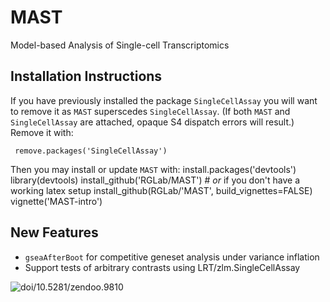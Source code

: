 MAST
===============

Model-based Analysis of Single-cell Transcriptomics


Installation Instructions
------------
If you have previously installed the package `SingleCellAssay` you will want to remove it as `MAST` superscedes `SingleCellAssay`.  (If both `MAST` and `SingleCellAssay` are attached, opaque S4 dispatch errors will result.)  Remove it with:

     remove.packages('SingleCellAssay')

Then you may install or update `MAST` with:
     install.packages('devtools')
     library(devtools)
     install_github('RGLab/MAST')
     # *or* if you don't have a working latex setup
     install_github(RGLab/'MAST', build_vignettes=FALSE)
     vignette('MAST-intro')


New Features 
------------
- `gseaAfterBoot` for competitive geneset analysis under variance inflation
- Support tests of arbitrary contrasts using LRT/zlm.SingleCellAssay

![doi/10.5281/zendoo.9810](http://zenodo.org/badge/doi/10.5281/zenodo.9810.png)
